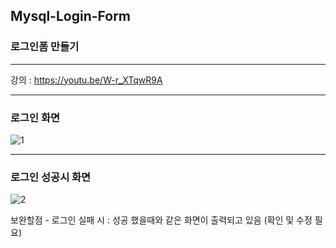 ## Mysql-Login-Form
### 로그인폼 만들기
***
강의 : https://youtu.be/W-r_XTqwR9A 
***
### 로그인 화면

![1](https://github.com/eunah346/Mysql-Login-Form/assets/137017113/34929a77-daaa-4862-810c-fbbdb5bbe020)

***
### 로그인 성공시 화면

![2](https://github.com/eunah346/Mysql-Login-Form/assets/137017113/48491afa-8a5a-467e-a535-1a69044fa646)

보완할점 - 로그인 실패 시 : 성공 했을때와 같은 화면이 출력되고 있음 (확인 및 수정 필요)
